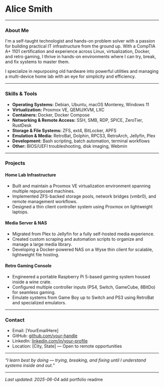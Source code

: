 # Alice Smith

---

### About Me

I'm a self-taught technologist and hands-on problem solver with a passion for building practical IT infrastructure from the ground up. With a CompTIA A+ 1101 certification and experience across Linux, virtualization, Docker, and retro gaming, I thrive in hands-on environments where I can try, break, and fix systems to master them.

I specialize in repurposing old hardware into powerful utilities and managing a multi-device home lab with an eye for simplicity and efficiency.

---

### Skills & Tools

- **Operating Systems:** Debian, Ubuntu, macOS Monterey, Windows 11  
- **Virtualization:** Proxmox VE, QEMU/KVM, LXC  
- **Containers:** Docker, Docker Compose  
- **Networking & Remote Access:** SSH, SMB, RDP, SPICE, ZeroTier, RustDesk  
- **Storage & File Systems:** ZFS, ext4, BitLocker, APFS  
- **Emulation & Media:** RetroBat, Dolphin, RPCS3, RetroArch, Jellyfin, Plex  
- **Development:** Bash scripting, batch automation, terminal workflows  
- **Other:** BIOS/UEFI troubleshooting, disk imaging, Webmin

---

### Projects

#### Home Lab Infrastructure
- Built and maintain a Proxmox VE virtualization environment spanning multiple repurposed machines.
- Implemented ZFS-backed storage pools, network bridges (vmbr0), and remote management workflows.
- Designed a thin client controller system using Proxmox on lightweight laptops.

#### Media Server & NAS
- Migrated from Plex to Jellyfin for a fully self-hosted media experience.
- Created custom scraping and automation scripts to organize and manage a large media library.
- Developing a Docker-powered NAS on a Wyse thin client for scalable, lightweight file hosting.

#### Retro Gaming Console
- Engineered a portable Raspberry Pi 5-based gaming system housed inside a wine crate.
- Configured multiple controller inputs (PS4, Switch, GameCube, 8BitDo) for seamless gaming.
- Emulate systems from Game Boy up to Switch and PS3 using RetroBat and specialized emulators.

---

### Contact

- Email: [YourEmailHere]  
- GitHub: [github.com/your-handle](https://github.com/your-handle)  
- LinkedIn: [linkedin.com/in/your-profile](https://linkedin.com/in/your-profile)  
- Location: [City, State] — Open to remote opportunities  

---

*“I learn best by doing — trying, breaking, and fixing until I understand systems inside and out.”*

---

*Last updated: 2025-06-04*
 add portfolio readme

